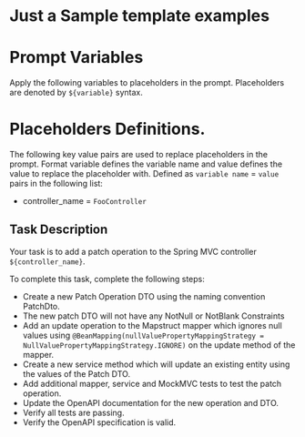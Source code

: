 # Just a Sample template examples

# Prompt Variables
Apply the following variables to placeholders in the prompt. Placeholders are denoted by `${variable}` syntax.

# Placeholders Definitions.
The following key value pairs are used to replace placeholders in the prompt. Format variable defines the variable name and
value defines the value to replace the placeholder with. Defined as `variable name` = `value` pairs in the following list:

* controller_name = `FooController`

## Task Description
Your task is to add a patch operation to the Spring MVC controller `${controller_name}`.

To complete this task, complete the following steps:
* Create a new Patch Operation DTO using the naming convention <EntityName>PatchDto.
* The new patch DTO will not have any NotNull or NotBlank Constraints
* Add an update operation to the Mapstruct mapper which ignores null values using
  `@BeanMapping(nullValuePropertyMappingStrategy = NullValuePropertyMappingStrategy.IGNORE)` on the update method
  of the mapper.
* Create a new service method which will update an existing entity using the values of the Patch DTO.
* Add additional mapper, service and MockMVC tests to test the patch operation.
* Update the OpenAPI documentation for the new operation and DTO.
* Verify all tests are passing.
* Verify the OpenAPI specification is valid.